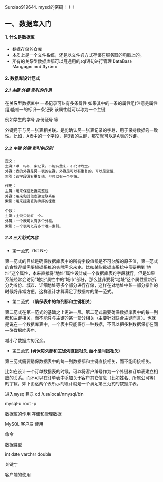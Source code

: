 Sunxiao919644.  mysql的密码！！！



## 一、 数据库入门

#### 1. 什么是数据库

- 数据存储的仓库
- 本质上是一个文件系统，还是以文件的方式存储在服务器的电脑上的。
- 所有的关系型数据库都可以用通用的sql语句进行管理 DataBase Mangagement System

#### 2. 数据库设计范式

##### 2.1 主键 外键 索引的作用

在关系型数据库中 一条记录可以有多条属性 如果其中的一条的属性组(注意是属性组)能唯一的标识一条记录 该属性就可以称为一个主键

例如学生的学号 身份证号 等

外键用于与另一张表相关联。是能确认另一张表记录的字段，用于保持数据的一致性。比如，A表中的一个字段，是B表的主键，那它就可以是A表的外键。

##### 2.2 主键 外键 索引的区别

```undefined
定义：
主键：唯一标识一条记录，不能有重复，不允许为空。
外键：表的外键是另一表的主键，外键是可以有重复的，可以是空值。
索引：该字段没有重复值，但可以有一个空值。
```

```undefined
作用：
主键：用来保证数据完整性
外键：用来和其他表建立联系用
索引：用来提高查询排序的速度
```

```undefined
个数：
主键：主键只能有一个。
外键：一个表可以有多个外键。
索引：一个表可以有多个唯一索引。
```

##### 2.3 三大范式内容

- 第一范式（1st NF）

第一范式的目标是确保数据库表中的所有字段值都是不可分解的原子值，第一范式的合理遵循需要根据系统的实际需求来定。比如某些数据库系统中需要用到“地址”这个属性，本来直接将“地址”属性设计成一个数据库表的字段就行。但是如果系统经常会访问“地址”属性中的“城市”部分，那么就非要将“地址”这个属性重新拆分为省份、城市、详细地址等多个部分进行存储，这样在对地址中某一部分操作的时候将非常方便。这样设计才算满足了数据库的第一范式。

- 第二范式 （**确保表中的每列都和主键相关**）

第二范式在第一范式的基础之上更进一层。第二范式需要确保数据库表中的每一列都和主键相关，而不能只与主键的某一部分相关（主要针对联合主键而言）。也就是说在一个数据库表中，一个表中只能保存一种数据，不可以把多种数据保存在同一张数据库表中。

减小了数据库的冗余。

- 第三范式 **(确保每列都和主键列直接相关,而不是间接相关)**

第三范式需要确保数据表中的每一列数据都和主键直接相关，而不能间接相关。

比如在设计一个订单数据表的时候，可以将客户编号作为一个外键和订单表建立相应的关系。而不可以在订单表中添加关于客户其它信息（比如姓名、所属公司等）的字段。如下面这两个表所示的设计就是一个满足第三范式的数据库表。






进入mysql目录  cd /usr/local/nmysql/bin



mysql-u root -p







数据库的作用 存储和管理数据

MySQL 客户端 使用

命令



数据类型

int  date varchar double



关键字



客户端的使用






